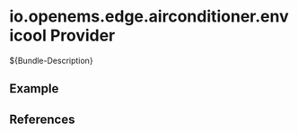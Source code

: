 # io.openems.edge.airconditioner.envicool Provider

${Bundle-Description}

## Example

## References

